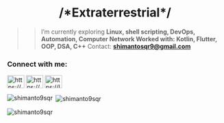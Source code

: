 <h1 align="center">/*Extraterrestrial*/</h1>

>> I’m currently exploring **Linux, shell scripting, DevOps, Automation, Computer Network 
>> Worked with: Kotlin, Flutter, OOP, DSA, C++**
>> Contact: **shimantosqr9@gmail.com**

<h3 align="left">Connect with me:</h3>
<p align="left">
<a href="https://www.linkedin.com/in/mazharul-islam-shimanto-ab4908239/" target="blank"><img align="center" src="https://raw.githubusercontent.com/rahuldkjain/github-profile-readme-generator/master/src/images/icons/Social/linked-in-alt.svg" alt="https://www.linkedin.com/in/mazharul-islam-shimanto-ab4908239/" height="30" width="40" /></a>
<a href="https://codeforces.com/profile/_traveler" target="blank"><img align="center" src="https://raw.githubusercontent.com/rahuldkjain/github-profile-readme-generator/master/src/images/icons/Social/codeforces.svg" alt="https://codeforces.com/profile/_traveler" height="30" width="40" /></a>
<a href="https://leetcode.com/shimanto_o/" target="blank"><img align="center" src="https://raw.githubusercontent.com/rahuldkjain/github-profile-readme-generator/master/src/images/icons/Social/leet-code.svg" alt="https://leetcode.com/shimanto_o/" height="30" width="40" /></a>
</p>

<p>
  <img align="left" src="https://github-readme-stats.vercel.app/api/top-langs?username=shimanto9sqr&show_icons=true&locale=en&layout=compact&bg_color=1F2428&title_color=66FCF1&text_color=C5C6C7" alt="shimanto9sqr" />
</p>

<p>&nbsp;<img align="center" src="https://github-readme-stats.vercel.app/api?username=shimanto9sqr&show_icons=true&locale=en&bg_color=1F2428&title_color=66FCF1&text_color=C5C6C7" alt="shimanto9sqr" /></p>

<p>
  <img align="center" src="https://github-readme-streak-stats.herokuapp.com/?user=shimanto9sqr&theme=dark" alt="shimanto9sqr" />
</p>
